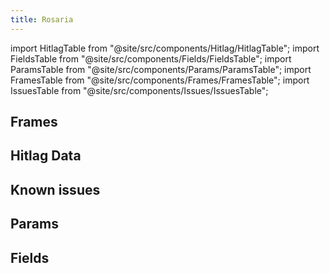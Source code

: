 ```yaml
---
title: Rosaria
---
```


import HitlagTable from "@site/src/components/Hitlag/HitlagTable";
import FieldsTable from "@site/src/components/Fields/FieldsTable";
import ParamsTable from "@site/src/components/Params/ParamsTable";
import FramesTable from "@site/src/components/Frames/FramesTable";
import IssuesTable from "@site/src/components/Issues/IssuesTable";

## Frames

<FramesTable character="rosaria" />

## Hitlag Data

<HitlagTable character="rosaria" />

## Known issues

<IssuesTable character="rosaria" />

## Params

<ParamsTable character="rosaria" />

## Fields

<FieldsTable character="rosaria" />
